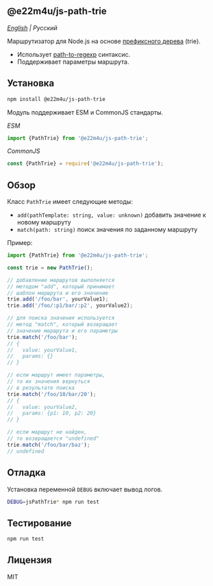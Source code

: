 ## @e22m4u/js-path-trie

*[English](./README.md) | Русский*

Маршрутизатор для Node.js на основе
[префиксного дерева](https://ru.wikipedia.org/wiki/Trie) (trie).

- Использует [path-to-regexp](https://github.com/pillarjs/path-to-regexp) синтаксис.
- Поддерживает параметры маршрута.

## Установка

```bash
npm install @e22m4u/js-path-trie
```

Модуль поддерживает ESM и CommonJS стандарты.

*ESM*

```js
import {PathTrie} from '@e22m4u/js-path-trie';
```

*CommonJS*

```js
const {PathTrie} = require('@e22m4u/js-path-trie');
```

## Обзор

Класс `PathTrie` имеет следующие методы:

- `add(pathTemplate: string, value: unknown)` добавить значение к новому маршруту
- `match(path: string)` поиск значения по заданному маршруту

Пример:

```js
import {PathTrie} from '@e22m4u/js-path-trie';

const trie = new PathTrie();

// добавление маршрутов выполняется
// методом "add", который принимает
// шаблон маршрута и его значение
trie.add('/foo/bar', yourValue1);
trie.add('/foo/:p1/bar/:p2', yourValue2);

// для поиска значения используется
// метод "match", который возвращает
// значение маршрута и его параметры
trie.match('/foo/bar');
// {
//   value: yourValue1,
//   params: {}
// }

// если маршрут имеет параметры,
// то их значения вернуться
// в результате поиска
trie.match('/foo/10/bar/20');
// {
//   value: yourValue2,
//   params: {p1: 10, p2: 20}
// }

// если маршрут не найден,
// то возвращается "undefined"
trie.match('/foo/bar/baz');
// undefined
```

## Отладка

Установка переменной `DEBUG` включает вывод логов.

```bash
DEBUG=jsPathTrie* npm run test
```

## Тестирование

```bash
npm run test
```

## Лицензия

MIT
